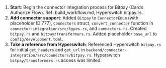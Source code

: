 1. **Start**: Begin the connector integration process for Bitpay (Cards Authorize Flow). Ref: build_workflow.md, Hyperswitch bitpay.rs. 
2. **Add connector support**: Added `Bitpay` to `ConnectorEnum` (with placeholder ID 777), `Connectors` struct, `convert_connector` function in `connector-integration/src/types.rs`, and `connectors.rs`. Created `bitpay.rs` and `bitpay/transformers.rs`. Added placeholder `base_url` to `config/development.toml`. 
3. **Take a reference from Hyperswitch**: Referenced Hyperswitch `bitpay.rs` for initial `get_headers` and `get_url` in `backend/connector-integration/src/connectors/bitpay.rs`. Hyperswitch `bitpay/transformers.rs` access was limited. 